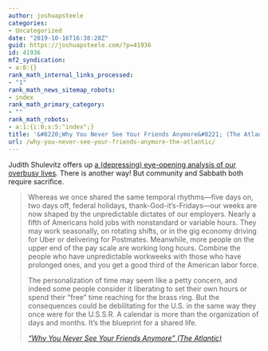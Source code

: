 ```yaml
---
author: joshuapsteele
categories:
- Uncategorized
date: "2019-10-16T16:38:20Z"
guid: https://joshuapsteele.com/?p=41936
id: 41936
mf2_syndication:
- a:0:{}
rank_math_internal_links_processed:
- "1"
rank_math_news_sitemap_robots:
- index
rank_math_primary_category:
- ""
rank_math_robots:
- a:1:{i:0;s:5:"index";}
title: '&#8220;Why You Never See Your Friends Anymore&#8221; (The Atlantic)'
url: /why-you-never-see-your-friends-anymore-the-atlantic/
---
```


Judith Shulevitz offers up [a (depressing) eye-opening analysis of our overbusy lives](https://www.theatlantic.com/magazine/archive/2019/11/why-dont-i-see-you-anymore/598336/). There is another way! But community and Sabbath both require sacrifice.

> Whereas we once shared the same temporal rhythms—five days on, two days off, federal holidays, thank-God-it’s-Fridays—our weeks are now shaped by the unpredictable dictates of our employers. Nearly a fifth of Americans hold jobs with nonstandard or variable hours. They may work seasonally, on rotating shifts, or in the gig economy driving for Uber or delivering for Postmates. Meanwhile, more people on the upper end of the pay scale are working long hours. Combine the people who have unpredictable workweeks with those who have prolonged ones, and you get a good third of the American labor force.
> 
> The personalization of time may seem like a petty concern, and indeed some people consider it liberating to set their own hours or spend their “free” time reaching for the brass ring. But the consequences could be debilitating for the U.S. in the same way they once were for the U.S.S.R. A calendar is more than the organization of days and months. It’s the blueprint for a shared life.
> 
> <cite>[“Why You Never See Your Friends Anymore” (The Atlantic)](https://www.theatlantic.com/magazine/archive/2019/11/why-dont-i-see-you-anymore/598336/)</cite>